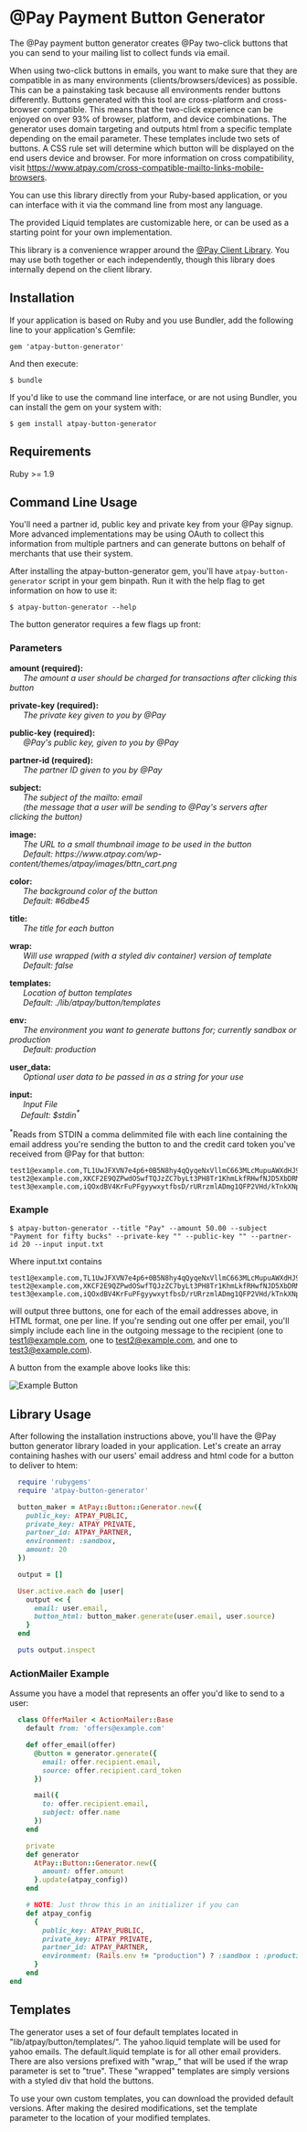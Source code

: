 # @Pay Payment Button Generator

The @Pay payment button generator creates @Pay two-click buttons that you can send
to your mailing list to collect funds via email. 

When using two-click buttons in emails, you want to make sure that they are compatible
in as many environments (clients/browsers/devices) as possible. This can be a painstaking
task because all environments render buttons differently. Buttons generated with this
tool are cross-platform and cross-browser compatible. This means that the two-click
experience can be enjoyed on over 93% of browser, platform, and device combinations.
The generator uses domain targeting and outputs html from a specific template depending
on the email parameter. These templates include two sets of buttons. A CSS rule set will
determine which button will be displayed on the end users device and browser. For more
information on cross compatibility, 
visit https://www.atpay.com/cross-compatible-mailto-links-mobile-browsers.

You can use this library directly from your Ruby-based application, or you can
interface with it via the command line from most any language.

The provided Liquid templates are customizable here, or can be used as
a starting point for your own implementation.

This library is a convenience wrapper around the [@Pay Client
Library](https://github.com/atpay/atpay-client). You may use both together or
each independently, though this library does internally depend on the client
library.


## Installation

If your application is based on Ruby and you use Bundler, add the following line
to your application's Gemfile:

    gem 'atpay-button-generator'

And then execute:

    $ bundle

If you'd like to use the command line interface, or are not using Bundler, you
can install the gem on your system with:

    $ gem install atpay-button-generator

## Requirements

Ruby >= 1.9

## Command Line Usage

You'll need a partner id, public key and private key from your @Pay signup. More
advanced implementations may be using OAuth to collect this information from
multiple partners and can generate buttons on behalf of merchants that use their
system. 

After installing the atpay-button-generator gem, you'll have
`atpay-button-generator` script in your gem binpath. Run it with
the help flag to get information on how to use it: 


    $ atpay-button-generator --help

The button generator requires a few flags up front:

### Parameters

<p><strong>amount (required): </strong> <br />
<i> &nbsp; &nbsp; &nbsp; The amount a user should be charged for transactions after clicking this button</i></p>
 
<p><strong>private-key (required):</strong> <br />
<i> &nbsp; &nbsp; &nbsp; The private key given to you by @Pay</i></p>

<p><strong>public-key (required):</strong> <br />
<i> &nbsp; &nbsp; &nbsp; @Pay's public key, given to you by @Pay</i></p>

<p><strong>partner-id (required):</strong> <br />
<i> &nbsp; &nbsp; &nbsp; The partner ID given to you by @Pay</i></p>

<p><strong>subject:</strong> <br />
<i> &nbsp; &nbsp; &nbsp; The subject of the mailto: email <br/> &nbsp; &nbsp; &nbsp; (the message that a user will be sending to @Pay's servers after clicking the button)</i></p>

<p><strong>image:</strong> <br />
<i> &nbsp; &nbsp; &nbsp; The URL to a small thumbnail image to be used in the button <br /> &nbsp; &nbsp; &nbsp; Default: https://www.atpay.com/wp-content/themes/atpay/images/bttn_cart.png</i></p>

<p><strong>color:</strong> <br />
<i> &nbsp; &nbsp; &nbsp; The background color of the button <br /> &nbsp; &nbsp; &nbsp;  Default: #6dbe45</i></p>

<p><strong>title:</strong> <br />
<i> &nbsp; &nbsp; &nbsp; The title for each button</i></p>

<p><strong>wrap:</strong> <br />
<i> &nbsp; &nbsp; &nbsp; Will use wrapped (with a styled div container) version of template <br /> &nbsp; &nbsp; &nbsp; Default: false</i></p>

<p><strong>templates:</strong> <br />
<i> &nbsp; &nbsp; &nbsp; Location of button templates <br /> &nbsp; &nbsp; &nbsp; Default: ./lib/atpay/button/templates</i></p>

<p><strong>env:</strong> <br /> 
<i> &nbsp; &nbsp; &nbsp; The environment you want to generate buttons for; currently sandbox or production<br /> &nbsp; &nbsp; &nbsp; Default: production</i></p>

<p><strong>user_data:</strong> <br /> 
<i> &nbsp; &nbsp; &nbsp; Optional user data to be passed in as a string for your use </i></p>

<p><strong>input: </strong> <br /> 
<i> &nbsp; &nbsp; &nbsp; Input File
<br />&nbsp; &nbsp; &nbsp;Default: $stdin<sup>*</sup></i></p>

<sup>*</sup>Reads from STDIN a comma delimmited file with each line containing the
email address you're sending the button to and the credit card token you've
received from @Pay for that button:

    test1@example.com,TL1UwJFXVN7e4p6+0B5N8hy4qQyqeNxVllmC663MLcMupuAWXdHJ9g8PRAnlIh+AMZBgpaIrfWStZ5/3hYi6vCAV7q6+3M6LLqxk
    test2@example.com,XKCF2E9QZPwdOSwfTQJzZC7byLt3PH8Tr1KhmLkfRHwfNJD5XbDRMrxGYOiSnfrLEKNzm9+a4r++bpUG2hNrPyYLpNgph3BXAAfC
    test3@example.com,iQOxdBV4KrFuPFgyywxytfbsD/rURrzmlADmg1QFP2VHd/kTnkXNpnp2Utv4RS0Zz2YeOloilMhljsOcRVA2YwSu9knwF1h6tNjE

### Example

    $ atpay-button-generator --title "Pay" --amount 50.00 --subject "Payment for fifty bucks" --private-key "" --public-key "" --partner-id 20 --input input.txt

Where input.txt contains

    test1@example.com,TL1UwJFXVN7e4p6+0B5N8hy4qQyqeNxVllmC663MLcMupuAWXdHJ9g8PRAnlIh+AMZBgpaIrfWStZ5/3hYi6vCAV7q6+3M6LLqxk
    test2@example.com,XKCF2E9QZPwdOSwfTQJzZC7byLt3PH8Tr1KhmLkfRHwfNJD5XbDRMrxGYOiSnfrLEKNzm9+a4r++bpUG2hNrPyYLpNgph3BXAAfC
    test3@example.com,iQOxdBV4KrFuPFgyywxytfbsD/rURrzmlADmg1QFP2VHd/kTnkXNpnp2Utv4RS0Zz2YeOloilMhljsOcRVA2YwSu9knwF1h6tNjE

will output three buttons, one for each of the email addresses above, in HTML
format, one per line. If you're sending out one offer per email, you'll simply
include each line in the outgoing message to the recipient (one to
test1@example.com, one to test2@example.com, and one to test3@example.com).

A button from the example above looks like this:

![Example Button](https://github.com/atpay/button-generator/blob/master/imgs/sample_button.png?raw=true)


## Library Usage

After following the installation instructions above, you'll have the @Pay button
generator library loaded in your application. Let's create an array containing
hashes with our users' email address and html code for a button to deliver to
htem:

```ruby
  require 'rubygems'
  require 'atpay-button-generator'

  button_maker = AtPay::Button::Generator.new({
    public_key: ATPAY_PUBLIC,
    private_key: ATPAY_PRIVATE,
    partner_id: ATPAY_PARTNER,
    environment: :sandbox,
    amount: 20
  })

  output = []

  User.active.each do |user|
    output << {
      email: user.email,
      button_html: button_maker.generate(user.email, user.source)
    }
  end

  puts output.inspect
```

### ActionMailer Example

Assume you have a model that represents an offer you'd like to send to a user:

```ruby
  class OfferMailer < ActionMailer::Base
    default from: 'offers@example.com'

    def offer_email(offer)
      @button = generator.generate({
        email: offer.recipient.email,
        source: offer.recipient.card_token
      })

      mail({ 
        to: offer.recipient.email,
        subject: offer.name
      })
    end

    private
    def generator
      AtPay::Button::Generator.new({
        amount: offer.amount
      }.update(atpay_config))
    end

    # NOTE: Just throw this in an initializer if you can
    def atpay_config
      {
        public_key: ATPAY_PUBLIC,
        private_key: ATPAY_PRIVATE,
        partner_id: ATPAY_PARTNER,
        environment: (Rails.env != "production") ? :sandbox : :production
      }
    end
end
```

## Templates


The generator uses a set of four default templates located in "lib/atpay/button/templates/". The yahoo.liquid template will be used for yahoo emails. The default.liquid template is for all other email providers. There are also versions prefixed with "wrap_" that will be used if the wrap parameter is set to "true". These "wrapped" templates are simply versions with a styled div that hold the buttons. 

To use your own custom templates, you can download the provided default versions. After making the desired modifications, set the template parameter to the location of your modified templates.  
